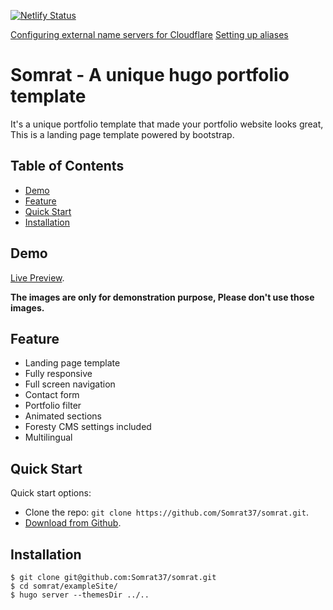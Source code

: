 [![Netlify Status](https://api.netlify.com/api/v1/badges/f12cbfcd-4930-4d2c-8c17-36f96bd3dc93/deploy-status)](https://app.netlify.com/sites/synonymous2/deploys)

[Configuring external name servers for Cloudflare](https://docs.netlify.com/domains-https/custom-domains/configure-external-dns)
[Setting up aliases](https://app.improvmx.com/domains/synonymous2.com/aliases)

# Somrat - A unique hugo portfolio template

It's a unique portfolio template that made your portfolio website looks great, This is a landing page template powered by bootstrap.

## Table of Contents

- [Demo](#demo)
- [Feature](#feature)
- [Quick Start](#quick-start)
- [Installation](#installation)

## Demo

[Live Preview](https://somrat.netlify.com/).

**The images are only for demonstration purpose, Please don't use those images.**

## Feature

- Landing page template
- Fully responsive
- Full screen navigation
- Contact form
- Portfolio filter
- Animated sections
- Foresty CMS settings included
- Multilingual

## Quick Start

Quick start options:

- Clone the repo: `git clone https://github.com/Somrat37/somrat.git`.
- [Download from Github](https://github.com/Somrat37/somrat/archive/master.zip).

## Installation

```
$ git clone git@github.com:Somrat37/somrat.git
$ cd somrat/exampleSite/
$ hugo server --themesDir ../..
```
